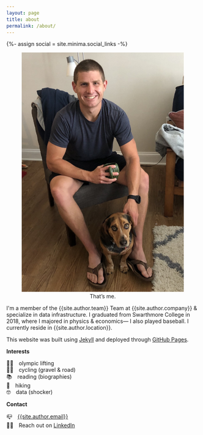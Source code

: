 ```yaml
---
layout: page
title: about
permalink: /about/
---
```


{%- assign social = site.minima.social_links -%}

<figure class="about-picture"><img src="/assets/media/IMG_3238.jpg" alt="" title="Matt Palmer">
<figcaption><center>That’s me.</center></figcaption></figure>

I'm a member of the {{site.author.team}} Team at {{site.author.company}} & specialize in data infrastructure. I graduated from Swarthmore College in 2018, where I majored in physics & economics— I also played baseball. I currently reside in {{site.author.location}}.

This website was built using [Jekyll](https://jekyllrb.com/) and deployed through [GitHub Pages](https://pages.github.com/).

**Interests**

🏋️‍♀️&emsp;olympic lifting \
🚴‍♂️&emsp;cycling (gravel & road) \
📚&emsp;reading (biographies) \
🥾&emsp;hiking \
🤓&emsp;data (shocker)

**Contact**

📪&emsp;[{{site.author.email}}](mailto:{{site.author.email}})\
👨‍💼&emsp;Reach out on [LinkedIn](https://www.linkedin.com/in/{{social.linkedin}})
